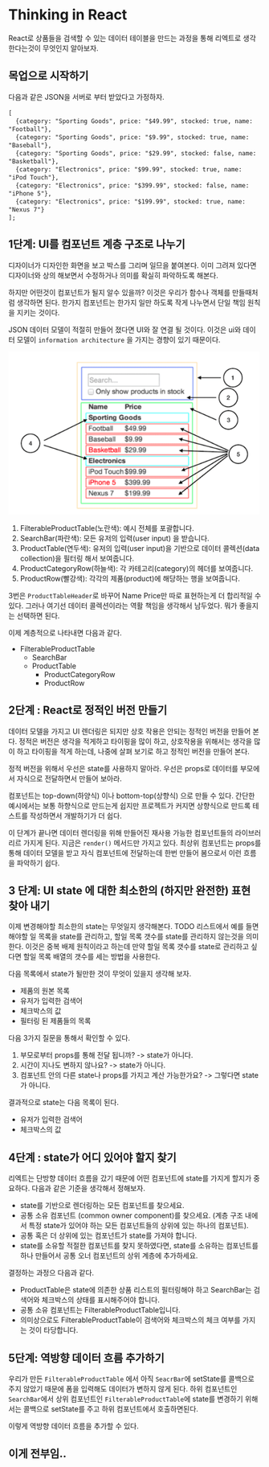 # Thinking in React

React로 상품들을 검색할 수 있는 데이터 테이블을 만드는 과정을 통해 리엑트로 생각한다는것이 무엇인지 알아보자.

## 목업으로 시작하기

다음과 같은 JSON을 서버로 부터 받았다고 가정하자.

```
[
  {category: "Sporting Goods", price: "$49.99", stocked: true, name: "Football"},
  {category: "Sporting Goods", price: "$9.99", stocked: true, name: "Baseball"},
  {category: "Sporting Goods", price: "$29.99", stocked: false, name: "Basketball"},
  {category: "Electronics", price: "$99.99", stocked: true, name: "iPod Touch"},
  {category: "Electronics", price: "$399.99", stocked: false, name: "iPhone 5"},
  {category: "Electronics", price: "$199.99", stocked: true, name: "Nexus 7"}
];
```

## 1단계: UI를 컴포넌트 계층 구조로 나누기

디자이너가 디자인한 화면을 보고 박스를 그리며 일므을 붙여본다. 이미 그려져 있다면 디자이너와 상의 해보면서 수정하거나 의미를 확실히 파악하도록 해본다.

하지만 어떤것이 컴포넌트가 될지 알수 있을까? 이것은 우리가 함수나 객체를 만들때처럼 생각하면 된다. 한가지 컴포넌트는 한가지 일만 하도록 작게 나누면서 단일 책임 원칙을 지키는 것이다.

JSON 데이터 모델이 적절히 만들어 졌다면 UI와 잘 연결 될 것이다. 이것은 ui와 데이터 모델이 `information architecture` 을 가지는 경향이 있기 때문이다.

<img src="images/211014-Thinking In React/1.png" width="500">

1. FilterableProductTable(노란색): 예시 전체를 포괄합니다.
2. SearchBar(파란색): 모든 유저의 입력(user input) 을 받습니다.
3. ProductTable(연두색): 유저의 입력(user input)을 기반으로 데이터 콜렉션(data collection)을 필터링 해서 보여줍니다.
4. ProductCategoryRow(하늘색): 각 카테고리(category)의 헤더를 보여줍니다.
5. ProductRow(빨강색): 각각의 제품(product)에 해당하는 행을 보여줍니다.

3번은 `ProductTableHeader`로 바꾸어 Name Price만 따로 표현하는게 더 합리적일 수 있다. 그러나 여기선 데이터 콜렉션이라는 역활 책임을 생각해서 남두었다. 뭐가 좋을지는 선택하면 된다.

이제 계층적으로 나타내면 다음과 같다.

- FilterableProductTable
  - SearchBar
  - ProductTable
    - ProductCategoryRow
    - ProductRow

## 2단계 : React로 정적인 버전 만들기

데이터 모델을 가지고 UI 렌더링은 되지만 상호 작용은 안되는 정적인 버전을 만들어 본다. 정적은 버전은 생각을 적게하고 타이핑을 많이 하고, 상호작용을 위해서는 생각을 많이 하고 타이핑을 적게 하는데, 나중에 살펴 보기로 하고 정적인 버전을 만들어 본다.

정적 버전을 위해서 우선은 state를 사용하지 말아라. 우선은 props로 데이터를 부모에서 자식으로 전달하면서 만들어 보아라.

컴포넌트는 top-down(하양식) 이나 bottom-top(상향식) 으로 만들 수 있다. 간단한 예시에서는 보통 하향식으로 만드는게 쉽지만 프로젝트가 커지면 상향식으로 만드록 테스트를 작성하면서 개발하기가 더 쉽다.

이 단계가 끝나면 데이터 렌더링을 위해 만들어진 재사용 가능한 컴포넌트들의 라이브러리르 가지게 된다. 지금은 `render()` 메서드만 가지고 있다. 최상위 컴포넌트는 props를 통해 데이터 모델을 받고 자식 컴포넌트에 전달하는데 한번 만들어 봄으로서 이런 흐름을 파악하기 쉽다.

## 3 단계: UI state 에 대한 최소한의 (하지만 완전한) 표현 찾아 내기

이제 변경해야할 최소한의 state는 무엇일지 생각해본다. TODO 리스트에서 예를 들면 해야할 일 목록을 state를 관리하고, 할일 목록 갯수를 state를 관리하지 않는것을 의미한다. 이것은 중복 배제 원칙이라고 하는데 만약 할일 목록 갯수를 state로 관리하고 싶다면 할일 목록 배열의 갯수를 세는 방법을 사용한다.

다음 목록에서 state가 될만한 것이 무엇이 있을지 생각해 보자.

- 제품의 원본 목록
- 유저가 입력한 검색어
- 체크박스의 값
- 필터링 된 제품들의 목록

다음 3가지 질문을 통해서 확인할 수 있다.

1. 부모로부터 props를 통해 전달 됩니까? -> state가 아니다.
2. 시간이 지나도 변하지 않나요? -> state가 아니다.
3. 컴포넌트 안의 다른 state나 props를 가지고 계산 가능한가요? -> 그렇다면 state 가 아니다.

결과적으로 state는 다음 목록이 된다.

- 유저가 입력한 검색어
- 체크박스의 값

## 4단계 : state가 어디 있어야 할지 찾기

리엑트는 단방향 데이터 흐름을 갔기 때문에 어떤 컴포넌트에 state를 가지게 할지가 중요하다. 다음과 같은 기준을 생각해서 정해보자.

- state를 기반으로 렌더링하는 모든 컴포넌트를 찾으세요.
- 공통 소유 컴포넌트 (common owner component)를 찾으세요. (계층 구조 내에서 특정 state가 있어야 하는 모든 컴포넌트들의 상위에 있는 하나의 컴포넌트).
- 공통 혹은 더 상위에 있는 컴포넌트가 state를 가져야 합니다.
- state를 소유할 적절한 컴포넌트를 찾지 못하였다면, state를 소유하는 컴포넌트를 하나 만들어서 공통 오너 컴포넌트의 상위 계층에 추가하세요.

결정하는 과정으 다음과 같다.

- ProductTable은 state에 의존한 상품 리스트의 필터링해야 하고 SearchBar는 검색어와 체크박스의 상태를 표시해주어야 합니다.
- 공통 소유 컴포넌트는 FilterableProductTable입니다.
- 의미상으로도 FilterableProductTable이 검색어와 체크박스의 체크 여부를 가지는 것이 타당합니다.

## 5단계: 역방향 데이터 흐름 추가하기

우리가 만든 `FilterableProductTable` 에서 아직 `SeacrBar`에 setState를 콜백으로 주지 않았기 때문에 폼을 입력해도 데이터가 변하지 않게 된다. 하위 컴포넌트인 `SearchBar`에서 상위 컴포넌트인 `FilterableProductTable`에 state를 변경하기 위해서는 콜백으로 setState를 주고 하위 컴포넌트에서 호출하면된다.

이렇게 역방향 데이터 흐름을 추가할 수 있다.

## 이게 전부임..
